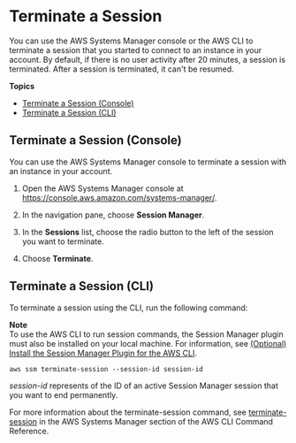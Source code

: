 # Terminate a Session<a name="session-manager-working-with-sessions-end"></a>

You can use the AWS Systems Manager console or the AWS CLI to terminate a session that you started to connect to an instance in your account\. By default, if there is no user activity after 20 minutes, a session is terminated\. After a session is terminated, it can't be resumed\. 

**Topics**
+ [Terminate a Session \(Console\)](#stop-sys-console)
+ [Terminate a Session \(CLI\)](#stop-cli)

## Terminate a Session \(Console\)<a name="stop-sys-console"></a>

You can use the AWS Systems Manager console to terminate a session with an instance in your account\.

1. Open the AWS Systems Manager console at [https://console\.aws\.amazon\.com/systems\-manager/](https://console.aws.amazon.com/systems-manager/)\.

1. In the navigation pane, choose **Session Manager**\.

1. In the **Sessions** list, choose the radio button to the left of the session you want to terminate\.

1. Choose **Terminate**\.

## Terminate a Session \(CLI\)<a name="stop-cli"></a>

To terminate a session using the CLI, run the following command:

**Note**  
To use the AWS CLI to run session commands, the Session Manager plugin must also be installed on your local machine\. For information, see [\(Optional\) Install the Session Manager Plugin for the AWS CLI](session-manager-working-with-install-plugin.md)\.

```
aws ssm terminate-session --session-id session-id
```

*session\-id* represents of the ID of an active Session Manager session that you want to end permanently\.

For more information about the terminate\-session command, see [terminate\-session](https://docs.aws.amazon.com/cli/latest/reference/ssm/terminate-session.html) in the AWS Systems Manager section of the AWS CLI Command Reference\.